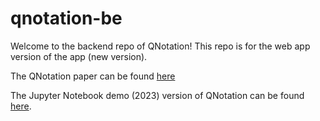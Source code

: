 # qnotation-be

Welcome to the backend repo of QNotation! This repo is for the web app version of the app (new version). 

The QNotation paper can be found [here](https://ieeexplore.ieee.org/document/10821137)

The Jupyter Notebook demo (2023) version of QNotation can be found [here](https://github.com/Samantha-norrie/QNotation).
